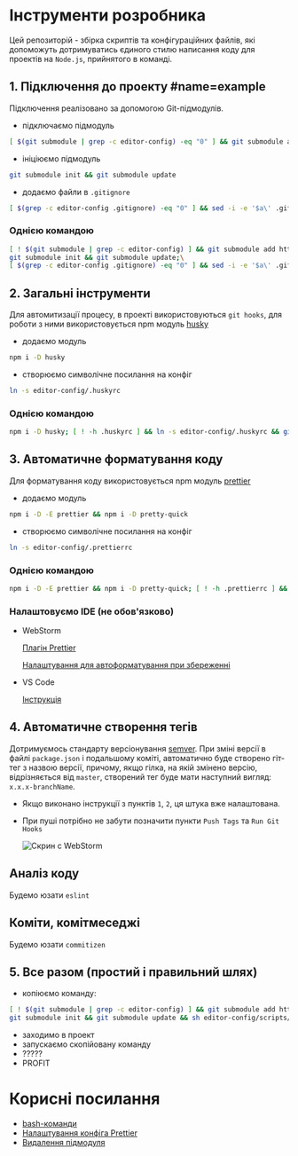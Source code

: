 # Інструменти розробника #
Цей репозиторій - збірка скриптів та конфігураційних файлів, які допоможуть дотримуватись єдиного стилю написання коду для проектів на `Node.js`, прийнятого в команді.

## 1. Підключення до проекту #name=example ##
Підключення реалізовано за допомогою Git-підмодулів.
- підключаємо підмодуль

```bash
[ $(git submodule | grep -c editor-config) -eq "0" ] && git submodule add https://master_www:3000gtnhjdbx@git.ria.com:4455/node/editor-config.git editor-config;
```
- ініціюємо підмодуль

```bash
git submodule init && git submodule update
```
- додаємо файли в `.gitignore`

```bash
[ $(grep -c editor-config .gitignore) -eq "0" ] && sed -i -e '$a\' .gitignore  && echo 'editor-config/*' >> .gitignore;
```
### Однією командою ###
```bash
[ ! $(git submodule | grep -c editor-config) ] && git submodule add https://master_www:3000gtnhjdbx@git.ria.com:4455/node/editor-config.git editor-config;\
git submodule init && git submodule update;\
[ $(grep -c editor-config .gitignore) -eq "0" ] && sed -i -e '$a\' .gitignore  && echo 'editor-config/*' >> .gitignore;
```
## 2. Загальні інструменти ##
Для автомитизації процесу, в проекті використовуються `git hooks`, для роботи з ними використовується npm модуль [husky](https://www.npmjs.com/package/husky)
- додаємо модуль

```bash
npm i -D husky
```

- створюємо символічне посилання на конфіг
```bash
ln -s editor-config/.huskyrc
```

### Однією командою ###

```bash
npm i -D husky; [ ! -h .huskyrc ] && ln -s editor-config/.huskyrc && git add .huckyrc
```
## 3. Автоматичне форматування коду ##

Для форматування коду використовується npm модуль [prettier](https://www.npmjs.com/package/prettier)

- додаємо модуль

```bash
npm i -D -E prettier && npm i -D pretty-quick
```

- створюємо символічне посилання на конфіг
```bash
ln -s editor-config/.prettierrc
```

### Однією командою ###

```bash
npm i -D -E prettier && npm i -D pretty-quick; [ ! -h .prettierrc ] && ln -s editor-config/.prettierrc && git add .prettierrc
```
### Налаштовуємо IDE (не обов'язково) ###
- WebStorm

    [Плагін Prettier](https://github.com/JetBrains/intellij-plugins/tree/master/prettierJS)
    
    [Налаштування для автоформатування при збереженні](https://prettier.io/docs/en/webstorm.html)

- VS Code
    
    [Інструкція](https://marketplace.visualstudio.com/items?itemName=esbenp.prettier-vscode)

## 4. Автоматичне створення тегів ##
Дотримуємось стандарту версіонування [semver](https://semver.org/). При зміні версії в файлі `package.json` і подальшому коміті, автоматично буде створено гіт-тег з назвою версії, причому, якщо гілка, на якій змінено версію, відрізняється від `master`, створений тег буде мати наступний вигляд: `x.x.x-branchName`.

- Якщо виконано інструкції з пунктів `1`, `2`, ця штука вже налаштована. 
- При пуші потрібно не забути позначити пункти `Push Tags` та `Run Git Hooks`
    
    ![Скрин с WebStorm](https://git.ria.com:4455/docker-compose/bu-auto-ria-devel/raw/master/public/images/git_push_example_1.png)

## Аналіз коду ##
Будемо юзати `eslint`

## Коміти, комітмеседжі ##
Будемо юзати `commitizen`



## 5. Все разом (простий і правильний шлях) ##

- копіюємо команду:
```bash
[ ! $(git submodule | grep -c editor-config) ] && git submodule add https://master_www:3000gtnhjdbx@git.ria.com:4455/node/editor-config.git editor-config;\
git submodule init && git submodule update && sh editor-config/scripts/init.sh
```
- заходимо в проект
- запускаємо скопійовану команду
- ?????
- PROFIT


# Корисні посилання #

- [bash-команди](https://git.ria.com/docker-compose/bu-auto-ria-devel/wikis/%D0%BF%D0%BE%D0%BB%D0%B5%D0%B7%D0%BD%D1%8B%D0%B5-bash-%D0%BA%D0%BE%D0%BC%D0%B0%D0%BD%D0%B4%D1%8B)
- [Налаштування конфіга Prettier](https://prettier.io/docs/en/options.html)
- [Видалення підмодуля](https://gist.github.com/myusuf3/7f645819ded92bda6677)
